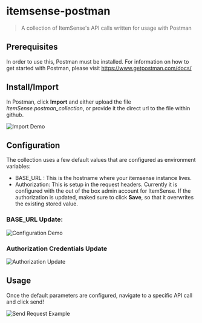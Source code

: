 # itemsense-postman
> A collection of ItemSense's API calls written for usage with Postman

## Prerequisites
In order to use this, Postman must be installed. For information on how to get started with Postman, please visit https://www.getpostman.com/docs/

## Install/Import
In Postman, click **Import** and either upload the file *ItemSense.postman_collection*, or provide it the direct url to the file within github. 

![Import Demo](http://g.recordit.co/d0VM4WgYKX.gif)


## Configuration
The collection uses a few default values that are configured as environment variables:

- BASE_URL : This is the hostname where your itemsense instance lives.
- Authorization: This is setup in the request headers. Currently it is configured with the out of the box admin account for ItemSense. If the authorization is updated, maked sure to click **Save**, so that it overwrites the existing stored value.

### BASE_URL Update: 

![Configuration Demo](http://g.recordit.co/ACJjlphSZA.gif)

### Authorization Credentials Update

![Authorization Update](http://g.recordit.co/6niqoinDtF.gif)

## Usage
Once the default parameters are configured, navigate to a specific API call and click send! 

![Send Request Example](http://g.recordit.co/0ga3MG4r4G.gif)
